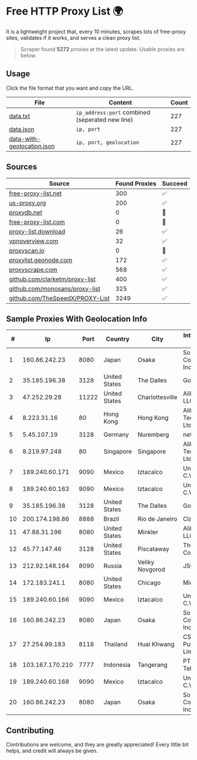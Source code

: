 
# Free HTTP Proxy List 🌍

It is a lightweight project that, every 10 minutes, scrapes lots of free-proxy sites, validates if it works, and serves a clean proxy list.


> Scraper found **5272** proxies at the latest update. Usable proxies are below.

## Usage

Click the file format that you want and copy the URL.


|File|Content|Count|
|----|-------|-----|
|[data.txt](https://raw.githubusercontent.com/themiralay/Proxy-List-World/master/data.txt)|`ip_address:port` combined (seperated new line)|227|
|[data.json](https://raw.githubusercontent.com/themiralay/Proxy-List-World/master/data.json)|`ip, port`|227|
|[data-with-geolocation.json](https://raw.githubusercontent.com/themiralay/Proxy-List-World/master/data-with-geolocation.json)|`ip, port, geolocation`|227|

## Sources

|Source|Found Proxies|Succeed|
|------|-------------|-------|
|[free-proxy-list.net](https://free-proxy-list.net)|300|✅|
|[us-proxy.org](https://www.us-proxy.org)|200|✅|
|[proxydb.net](http://proxydb.net)|0|🚫|
|[free-proxy-list.com](https://free-proxy-list.com/?page=&port=&type%5B%5D=http&type%5B%5D=https&up_time=0&search=Search)|0|🚫|
|[proxy-list.download](https://www.proxy-list.download/HTTP)|26|✅|
|[vpnoverview.com](https://vpnoverview.com/privacy/anonymous-browsing/free-proxy-servers)|32|✅|
|[proxyscan.io](https://www.proxyscan.io)|0|🚫|
|[proxylist.geonode.com](https://proxylist.geonode.com/api/proxy-list?limit=300&page=1&sort_by=lastChecked&sort_type=desc&protocols=http,https)|172|✅|
|[proxyscrape.com](https://api.proxyscrape.com/v2/?request=displayproxies&protocol=http&timeout=10000&country=all&ssl=all&anonymity=all)|568|✅|
|[github.com/clarketm/proxy-list](https://raw.githubusercontent.com/clarketm/proxy-list/master/proxy-list-raw.txt)|400|✅|
|[github.com/monosans/proxy-list](https://raw.githubusercontent.com/monosans/proxy-list/main/proxies/http.txt)|325|✅|
|[github.com/TheSpeedX/PROXY-List](https://raw.githubusercontent.com/TheSpeedX/PROXY-List/master/http.txt)|3249|✅|


## Sample Proxies With Geolocation Info

|#|Ip|Port|Country|City|Internet Service Provider|
|-|--|----|-------|----|-------------------------|
|1|160.86.242.23|8080|Japan|Osaka|Sony Network Communications Inc|
|2|35.185.196.38|3128|United States|The Dalles|Google LLC|
|3|47.252.29.28|11222|United States|Charlottesville|Alibaba.com LLC|
|4|8.223.31.16|80|Hong Kong|Hong Kong|Alibaba (US) Technology Co., Ltd.|
|5|5.45.107.19|3128|Germany|Nuremberg|netcup GmbH|
|6|8.219.97.248|80|Singapore|Singapore|Alibaba (US) Technology Co., Ltd.|
|7|189.240.60.171|9090|Mexico|Iztacalco|Uninet S.A. de C.V.|
|8|189.240.60.163|9090|Mexico|Iztacalco|Uninet S.A. de C.V.|
|9|35.185.196.38|3128|United States|The Dalles|Google LLC|
|10|200.174.198.86|8888|Brazil|Rio de Janeiro|Claro S.A|
|11|47.88.31.196|8080|United States|Minkler|Alibaba.com LLC|
|12|45.77.147.46|3128|United States|Piscataway|The Constant Company|
|13|212.92.148.164|8090|Russia|Veliky Novgorod|JSC Vimpelcom|
|14|172.183.241.1|8080|United States|Chicago|Microsoft|
|15|189.240.60.166|9090|Mexico|Iztacalco|Uninet S.A. de C.V.|
|16|160.86.242.23|8080|Japan|Osaka|Sony Network Communications Inc|
|17|27.254.99.183|8118|Thailand|Huai Khwang|CS Loxinfo Public Company Limited|
|18|103.167.170.210|7777|Indonesia|Tangerang|PT Rajeg Media Telekomunikasi|
|19|189.240.60.168|9090|Mexico|Iztacalco|Uninet S.A. de C.V.|
|20|160.86.242.23|8080|Japan|Osaka|Sony Network Communications Inc|



## Contributing

Contributions are welcome, and they are greatly appreciated! Every
little bit helps, and credit will always be given.

